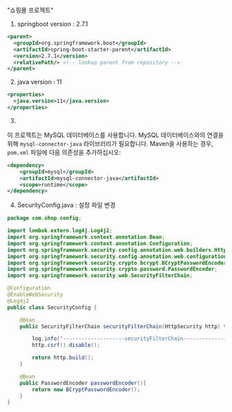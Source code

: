 "쇼핑몰 프로젝트" 

1. springboot version
  : 2.7.1
```xml
<parent>
  <groupId>org.springframework.boot</groupId>
  <artifactId>spring-boot-starter-parent</artifactId>
  <version>2.7.1</version>
  <relativePath/> <!-- lookup parent from repository -->
</parent>
```

2. java version
  : 11
```xml
<properties>
  <java.version>11</java.version>
</properties>
```

3.
이 프로젝트는 MySQL 데이터베이스를 사용합니다. MySQL 데이터베이스와의 연결을 위해 `mysql-connector-java` 라이브러리가 필요합니다. Maven을 사용하는 경우, `pom.xml` 파일에 다음 의존성을 추가하십시오:

```xml
<dependency>
    <groupId>mysql</groupId>
    <artifactId>mysql-connector-java</artifactId>
    <scope>runtime</scope>
</dependency>
```

4. SecurityConfig.java : 설정 파일 변경
```java
package com.shop.config;

import lombok.extern.log4j.Log4j2;
import org.springframework.context.annotation.Bean;
import org.springframework.context.annotation.Configuration;
import org.springframework.security.config.annotation.web.builders.HttpSecurity;
import org.springframework.security.config.annotation.web.configuration.EnableWebSecurity;
import org.springframework.security.crypto.bcrypt.BCryptPasswordEncoder;
import org.springframework.security.crypto.password.PasswordEncoder;
import org.springframework.security.web.SecurityFilterChain;

@Configuration
@EnableWebSecurity
@Log4j2
public class SecurityConfig {

    @Bean
    public SecurityFilterChain securityFilterChain(HttpSecurity http) throws Exception{

        log.info("--------------------securityFilterChain-----------------------------");
        http.csrf().disable();

        return http.build();
    }

    @Bean
    public PasswordEncoder passwordEncoder(){
        return new BCryptPasswordEncoder();
    }
}

```